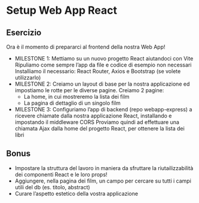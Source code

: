 # Setup Web App React

## Esercizio
Ora è il momento di prepararci al frontend della nostra Web App!
- MILESTONE 1:
Mettiamo su un nuovo progetto React aiutandoci con Vite
Ripuliamo come sempre l’app da file e codice di esempio non necessari
Installiamo il necessario: React Router, Axios e Bootstrap (se volete utilizzarlo)
- MILESTONE 2:
Creiamo un layout di base per la nostra applicazione ed impostiamo le rotte per le diverse pagine.
Creiamo 2 pagine:
    - La home, in cui mostreremo la lista dei film
    - La pagina di dettaglio di un singolo film
- MILESTONE 3:
Configuriamo l’app di backend (repo webapp-express) a ricevere chiamate dalla nostra applicazione React, installando e impostando il middleware CORS
Proviamo quindi ad effettuare una chiamata Ajax dalla home del progetto React, per ottenere la lista dei libri

## Bonus
- Impostare la struttura del lavoro in maniera da sfruttare la riutailizzabilità dei componenti React e le loro props!
- Aggiungere, nella pagina dei film, un campo per cercare su tutti i campi utili del db (es. titolo, abstract)
- Curare l’aspetto estetico della vostra applicazione